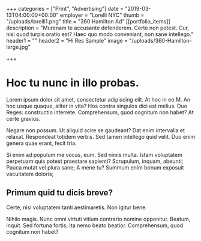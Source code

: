 +++
categories = ["Print", "Advertising"]
date = "2019-03-13T04:00:00+00:00"
employer = "Lorelli NYC"
thumb = "/uploads/lorelli1.png"
title = "360 Hamilton Ad"
[[portfolio_items]]
description = "Murenam te accusante defenderem. Certe non potest. Cur, nisi quod turpis oratio est? Haec quo modo conveniant, non sane intellego."
header1 = ""
header2 = "Hi Res Sample"
image = "/uploads/360-Hamilton-large.jpg"

+++
# Hoc tu nunc in illo probas.

Lorem ipsum dolor sit amet, consectetur adipiscing elit. At hoc in eo M. An hoc usque quaque, aliter in vita? Hos contra singulos dici est melius. Duo Reges: constructio interrete. Comprehensum, quod cognitum non habet? At certe gravius.

Negare non possum. Ut aliquid scire se gaudeant? Dat enim intervalla et relaxat. Respondeat totidem verbis. Sed tamen intellego quid velit. Duo enim genera quae erant, fecit tria.

Si enim ad populum me vocas, eum. Sed nimis multa. Istam voluptatem perpetuam quis potest praestare sapienti? Scrupulum, inquam, abeunti; Pauca mutat vel plura sane; A mene tu? Summum ením bonum exposuit vacuitatem doloris;

## Primum quid tu dicis breve?

Certe, nisi voluptatem tanti aestimaretis. Non igitur bene.

Nihilo magis. Nunc omni virtuti vitium contrario nomine opponitur. Beatum, inquit. Sed fortuna fortis; Ita nemo beato beatior. Comprehensum, quod cognitum non habet?